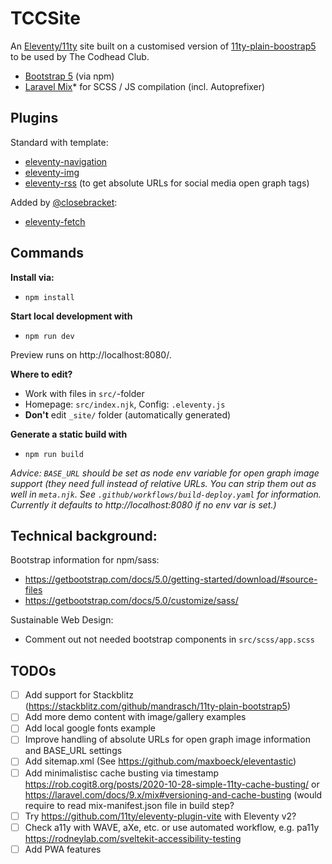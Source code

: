 # TCCSite

An [Eleventy/11ty](https://www.11ty.dev/) site built on a customised version of [11ty-plain-boostrap5](https://github.com/mandrasch/11ty-plain-bootstrap5) to be used by The Codhead Club.

- [Bootstrap 5](https://www.npmjs.com/package/bootstrap) (via npm)
- [Laravel Mix](https://www.npmjs.com/package/laravel-mix)* for SCSS / JS compilation (incl. Autoprefixer)

## Plugins

Standard with template:
- [eleventy-navigation](https://www.11ty.dev/docs/plugins/navigation/)
- [eleventy-img](https://www.11ty.dev/docs/plugins/image/)
- [eleventy-rss](https://www.11ty.dev/docs/plugins/rss/) (to get absolute URLs for social media open graph tags)

Added by [@closebracket](github.com/closebracket):
- [eleventy-fetch](https://www.11ty.dev/docs/plugins/fetch/)
## Commands
**Install via:**

- `npm install`

**Start local development with**

- `npm run dev` 

Preview runs on http://localhost:8080/.

**Where to edit?**

- Work with files in `src/`-folder
- Homepage: `src/index.njk`, Config: `.eleventy.js`
- **Don't** edit `_site/` folder (automatically generated)

**Generate a static build with**

- `npm run build`

_Advice: `BASE_URL` should be set as node env variable for open graph image support (they need full instead of relative URLs. You can strip them out as well in `meta.njk`. See `.github/workflows/build-deploy.yaml` for information. Currently it defaults to http://localhost:8080 if no env var is set.)_
## Technical background:

Bootstrap information for npm/sass:

- https://getbootstrap.com/docs/5.0/getting-started/download/#source-files
- https://getbootstrap.com/docs/5.0/customize/sass/

Sustainable Web Design:

- Comment out not needed bootstrap components in `src/scss/app.scss`

## TODOs

- [ ] Add support for Stackblitz (https://stackblitz.com/github/mandrasch/11ty-plain-bootstrap5)
- [ ] Add more demo content with image/gallery examples
- [ ] Add local google fonts example
- [ ] Improve handling of absolute URLs for open graph image information and BASE_URL settings
- [ ] Add sitemap.xml (See https://github.com/maxboeck/eleventastic)
- [ ] Add minimalistisc cache busting via timestamp https://rob.cogit8.org/posts/2020-10-28-simple-11ty-cache-busting/ or https://laravel.com/docs/9.x/mix#versioning-and-cache-busting (would require to read mix-manifest.json file in build step? 
- [ ] Try https://github.com/11ty/eleventy-plugin-vite with Eleventy v2?
- [ ] Check a11y with WAVE, aXe, etc. or use automated workflow, e.g. pa11y https://rodneylab.com/sveltekit-accessibility-testing
- [ ] Add PWA features
